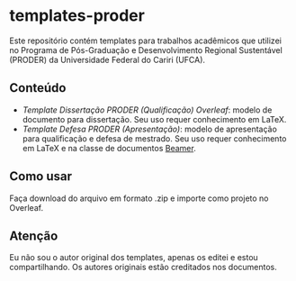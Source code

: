 # templates-proder

Este repositório contém templates para trabalhos acadêmicos que utilizei no Programa de Pós-Graduação e Desenvolvimento Regional Sustentável (PRODER) da Universidade Federal do Cariri (UFCA).

## Conteúdo

- *Template Dissertação PRODER (Qualificação) Overleaf*: modelo de documento para dissertação. Seu uso requer conhecimento em LaTeX.
- *Template Defesa PRODER (Apresentação)*: modelo de apresentação para qualificação e defesa de mestrado. Seu uso requer conhecimento em LaTeX e na classe de documentos [Beamer](https://pt.overleaf.com/learn/latex/Beamer).

## Como usar

Faça download do arquivo em formato .zip e importe como projeto no Overleaf.

## Atenção

Eu não sou o autor original dos templates, apenas os editei e estou compartilhando.
Os autores originais estão creditados nos documentos.
